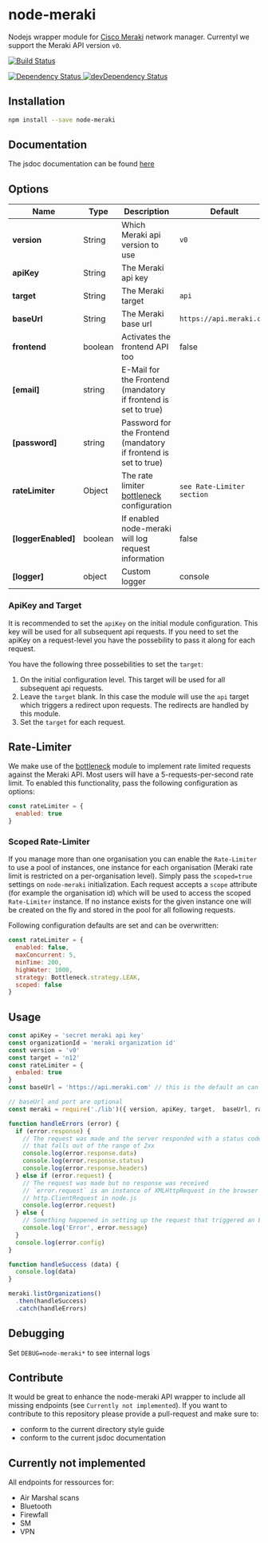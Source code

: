 # node-meraki
Nodejs wrapper module for [Cisco Meraki](https://meraki.cisco.com/) network manager. Currentyl we support the Meraki API version `v0`.

[![Build Status](https://travis-ci.org/zebbra-repos/node-meraki.svg?branch=master)](https://travis-ci.org/zebbra-repos/node-meraki)
<!-- Dependency Status -->
<a href="https://david-dm.org/zebbra-repos/node-meraki">
  <img src="https://david-dm.org/zebbra-repos/node-meraki.svg" alt="Dependency Status" />
</a>
<!-- devDependency Status -->
<a href="https://david-dm.org/zebbra-repos/node-meraki?type=dev">
  <img src="https://david-dm.org/zebbra-repos/node-meraki/dev-status.svg" alt="devDependency Status" />
</a>

## Installation
```bash
npm install --save node-meraki
```

## Documentation
The jsdoc documentation can be found [here](https://zebbra-repos.github.io/node-meraki/)

## Options
| Name | Type | Description | Default |
| --- | --- | --- | --- |
| **version** | String | Which Meraki api version to use | `v0` |
| **apiKey** | String | The Meraki api key | |
| **target** | String | The Meraki target | `api` |
| **baseUrl** | String | The Meraki base url | `https://api.meraki.com` |
| **frontend** | boolean | Activates the frontend API too | false |
| **[email]** | string | E-Mail for the Frontend (mandatory if frontend is set to true) |  |
| **[password]** | string | Password for the Frontend (mandatory if frontend is set to true) |  |
| **rateLimiter** | Object | The rate limiter [bottleneck](https://github.com/SGrondin/bottleneck/blob/master/README.md) configuration | `see Rate-Limiter section` |
| **[loggerEnabled]** | boolean | If enabled node-meraki will log request information | false |
| **[logger]** | object | Custom logger | console |

### ApiKey and Target
It is recommended to set the `apiKey` on the initial module configuration. This key will be used for all subsequent api requests. If you need to set the apiKey on a request-level you have the possebility to pass it along for each request.

You have the following three possebilities to set the `target`:
1. On the initial configuration level. This target will be used for all subsequent api requests.
1. Leave the `target` blank. In this case the module will use the `api` target which triggers a redirect upon requests. The redirects are handled by this module.
1. Set the `target` for each request.

## Rate-Limiter
We make use of the [bottleneck](https://github.com/SGrondin/bottleneck) module to implement rate limited requests against the Meraki API. Most users will have a 5-requests-per-second rate limit. To enabled this functionality, pass the following configuration as options:
```javascript
const rateLimiter = {
  enabled: true
}
```

### Scoped Rate-Limiter
If you manage more than one organisation you can enable the `Rate-Limiter` to use a pool of instances, one instance for each organisation (Meraki rate limit is restricted on a per-organisation level). Simply pass the `scoped=true` settings on `node-meraki` initialization. Each request accepts a `scope` attribute (for example the organisation id) which will be used to access the scoped `Rate-Limiter` instance. If no instance exists for the given instance one will be created on the fly and stored in the pool for all following requests.

Following configuration defaults are set and can be overwritten:
```javascript
const rateLimiter = {
  enabled: false,
  maxConcurrent: 5,
  minTime: 200,
  highWater: 1000,
  strategy: Bottleneck.strategy.LEAK,
  scoped: false
}
```

## Usage
```javascript
const apiKey = 'secret meraki api key'
const organizationId = 'meraki organization id'
const version = 'v0'
const target = 'n12'
const rateLimiter = {
  enbaled: true
}
const baseUrl = 'https://api.meraki.com' // this is the default an can be overwritten

// baseUrl and port are optional
const meraki = require('./lib')({ version, apiKey, target,  baseUrl, rateLimiter })

function handleErrors (error) {
  if (error.response) {
    // The request was made and the server responded with a status code
    // that falls out of the range of 2xx
    console.log(error.response.data)
    console.log(error.response.status)
    console.log(error.response.headers)
  } else if (error.request) {
    // The request was made but no response was received
    // `error.request` is an instance of XMLHttpRequest in the browser and an instance of
    // http.ClientRequest in node.js
    console.log(error.request)
  } else {
    // Something happened in setting up the request that triggered an Error
    console.log('Error', error.message)
  }
  console.log(error.config)
}

function handleSuccess (data) {
  console.log(data)
}

meraki.listOrganizations()
  .then(handleSuccess)
  .catch(handleErrors)
```

## Debugging
Set `DEBUG=node-meraki*` to see internal logs

## Contribute
It would be great to enhance the node-meraki API wrapper to include all missing endpoints (see `Currently not implemented`). If you want to contribute to this repository please provide a pull-request and make sure to:
* conform to the current directory style guide
* conform to the current jsdoc documentation

## Currently not implemented
All endpoints for ressources for:
* Air Marshal scans
* Bluetooth
* Firewfall
* SM
* VPN
